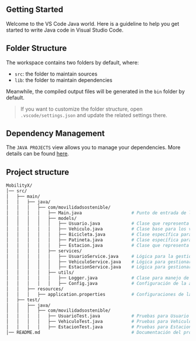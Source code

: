 ## Getting Started

Welcome to the VS Code Java world. Here is a guideline to help you get started to write Java code in Visual Studio Code.

## Folder Structure

The workspace contains two folders by default, where:

- `src`: the folder to maintain sources
- `lib`: the folder to maintain dependencies

Meanwhile, the compiled output files will be generated in the `bin` folder by default.

> If you want to customize the folder structure, open `.vscode/settings.json` and update the related settings there.

## Dependency Management

The `JAVA PROJECTS` view allows you to manage your dependencies. More details can be found [here](https://github.com/microsoft/vscode-java-dependency#manage-dependencies).


## Project structure

```bash
MobilityX/
│── src/
│   ├── main/
│   │   ├── java/
│   │   │   ├── com/movilidadsostenible/
│   │   │   │   ├── Main.java                   # Punto de entrada de la aplicación
│   │   │   │   ├── models/
│   │   │   │   │   ├── Usuario.java            # Clase que representa a un usuario
│   │   │   │   │   ├── Vehiculo.java           # Clase base para los vehículos
│   │   │   │   │   ├── Bicicleta.java          # Clase específica para bicicletas
│   │   │   │   │   ├── Patineta.java           # Clase específica para patinetas
│   │   │   │   │   ├── Estacion.java           # Clase que representa una estación de vehículos
│   │   │   │   ├── services/
│   │   │   │   │   ├── UsuarioService.java     # Lógica para la gestión de usuarios
│   │   │   │   │   ├── VehiculoService.java    # Lógica para gestionar vehículos
│   │   │   │   │   ├── EstacionService.java    # Lógica para gestionar estaciones
│   │   │   │   ├── utils/
│   │   │   │   │   ├── Logger.java             # Clase para manejo de logs
│   │   │   │   │   ├── Config.java             # Configuración de la aplicación
│   │   ├── resources/
│   │   │   ├── application.properties          # Configuraciones de la aplicación
│   ├── test/
│   │   ├── java/
│   │   │   ├── com/movilidadsostenible/
│   │   │   │   ├── UsuarioTest.java            # Pruebas para Usuario
│   │   │   │   ├── VehiculoTest.java           # Pruebas para Vehiculo
│   │   │   │   ├── EstacionTest.java           # Pruebas para Estacion
│── README.md                                   # Documentación del proyecto
```